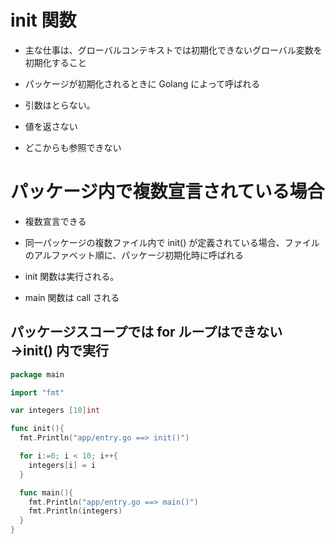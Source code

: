 # init 関数
* 主な仕事は、グローバルコンテキストでは初期化できないグローバル変数を初期化すること

* パッケージが初期化されるときに Golang によって呼ばれる



* 引数はとらない。
* 値を返さない
* どこからも参照できない




# パッケージ内で複数宣言されている場合
* 複数宣言できる
* 同一パッケージの複数ファイル内で init() が定義されている場合、ファイルのアルファベット順に、パッケージ初期化時に呼ばれる

* init 関数は実行される。
* main 関数は call される









##  パッケージスコープでは for ループはできない →init() 内で実行

```go
package main

import "fmt"

var integers [10]int

func init(){
  fmt.Println("app/entry.go ==> init()")

  for i:=0; i < 10; i++{
    integers[i] = i
  }

  func main(){
    fmt.Println("app/entry.go ==> main()")
    fmt.Println(integers)
  }
}
```
